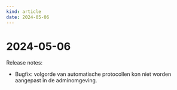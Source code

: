 ```yaml
---
kind: article
date: 2024-05-06
---
```


# 2024-05-06

Release notes:

* Bugfix: volgorde van automatische protocollen kon niet worden aangepast in de adminomgeving.
